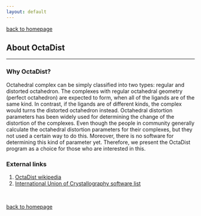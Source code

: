```yaml
---
layout: default
---
```

[back to homepage](./)

## About OctaDist
***

### Why OctaDist?

Octahedral complex can be simply classified into two types: regular and distorted octahedron. 
The complexes with regular octahedral geometry (perfect octahedron) are expected to form, when all of the ligands are of the same kind. 
In contrast, if the ligands are of different kinds, the complex would turns the distorted octahedron instead. 
Octahedral distortion parameters has been widely used for determining the change of the distortion of the complexes. 
Even though the people in community generally calculate the octahedral distortion parameters for their complexes, 
but they not used a certain way to do this. Moreover, there is no software for determining this kind of parameter yet. 
Therefore, we present the OctaDist program as a choice for those who are interested in this.

### External links

1. [OctaDist wikipedia][octadist-wiki]
2. [International Union of Crystallography software list][octadist-iucr]

[octadist-wiki]: https://en.wikipedia.org/wiki/Draft:OctaDist
[octadist-iucr]: https://www.iucr.org/resources/other-directories/software/octadist

<br/>

[back to homepage](./)
